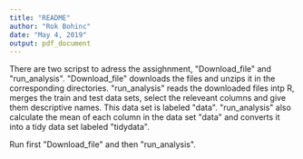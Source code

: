 ```yaml
---
title: "README"
author: "Rok Bohinc"
date: "May 4, 2019"
output: pdf_document
---
```



There are two scripst to adress the assighnment, "Download_file" and "run_analysis". 
"Download_file" downloads the files and unzips it in the corresponding directories.
"run_analysis" reads the downloaded files intp R, merges the train and test data sets, 
select the releveant columns and give them descriptive names. This data set is labeled
"data". "run_analysis" also calculate the mean of each column in the data set "data" and
converts it into a tidy data set labeled "tidydata".

Run first "Download_file" and then "run_analysis".


